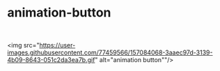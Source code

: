 # animation-button
<br>

<img src="https://user-images.githubusercontent.com/77459566/157084068-3aaec97d-3139-4b09-8643-051c2da3ea7b.gif" alt="animation button""/>
                                                                                                                                       
